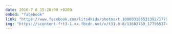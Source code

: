 ```yaml
---
date: 2016-7-8 15:20:09 +0200
embed: "facebook"
link: "https://www.facebook.com/lits4kids/photos/t.100003186531392/1779652742271063/?type=3&theater"
img: "https://scontent-frt3-1.xx.fbcdn.net/v/t31.0-8/13603769_1779652742271063_6857463387133504899_o.jpg?oh=bcb96b27488884e275b7f83e70c1f69e&oe=5955E47C"
---
```

